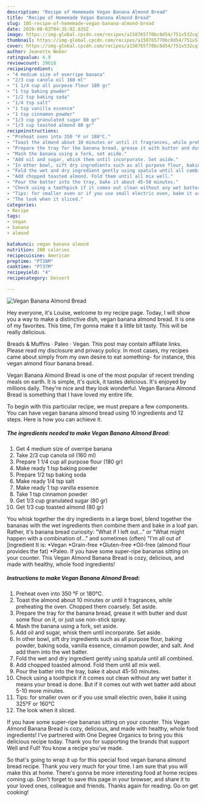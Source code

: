 ```yaml
---
description: "Recipe of Homemade Vegan Banana Almond Bread"
title: "Recipe of Homemade Vegan Banana Almond Bread"
slug: 105-recipe-of-homemade-vegan-banana-almond-bread
date: 2020-08-03T04:35:02.035Z
image: https://img-global.cpcdn.com/recipes/a150765770bc8d54/751x532cq70/vegan-banana-almond-bread-recipe-main-photo.jpg
thumbnail: https://img-global.cpcdn.com/recipes/a150765770bc8d54/751x532cq70/vegan-banana-almond-bread-recipe-main-photo.jpg
cover: https://img-global.cpcdn.com/recipes/a150765770bc8d54/751x532cq70/vegan-banana-almond-bread-recipe-main-photo.jpg
author: Jeanette Weber
ratingvalue: 4.9
reviewcount: 39618
recipeingredient:
- "4 medium size of overripe banana"
- "2/3 cup canola oil 160 ml"
- "1 1/4 cup all purpose flour 180 gr"
- "1 tsp baking powder"
- "1/2 tsp baking soda"
- "1/4 tsp salt"
- "1 tsp vanilla essence"
- "1 tsp cinnamon powder"
- "1/3 cup granulated sugar 80 gr"
- "1/3 cup toasted almond 80 gr"
recipeinstructions:
- "Preheat oven into 350 °F or 180°C."
- "Toast the almond about 10 minutes or until it fragrances, while preheating the oven. Chopped them coarsely. Set aside."
- "Prepare the tray for the banana bread, grease it with butter and dust some flour on it, or just use non-stick spray."
- "Mash the banana using a fork, set aside."
- "Add oil and sugar, whisk them until incorporate. Set aside."
- "In other bowl, sift dry ingredients such as all purpose flour, baking powder, baking soda, vanilla essence, cinnamon powder, and salt. And add them into the wet batter."
- "Fold the wet and dry ingredient gently using spatula until all combined."
- "Add chopped toasted almond. Fold them until all mix well."
- "Pour the batter into the tray, bake it about 45-50 minutes."
- "Check using a toothpick if it comes out clean without any wet batter it means your bread is done. But if it comes out with wet batter add about 5-10 more minutes."
- "Tips: for smaller oven or if you use small electric oven, bake it using 325°F or 160°C"
- "The look when it sliced."
categories:
- Recipe
tags:
- vegan
- banana
- almond

katakunci: vegan banana almond 
nutrition: 200 calories
recipecuisine: American
preptime: "PT38M"
cooktime: "PT37M"
recipeyield: "4"
recipecategory: Dessert

---
```



![Vegan Banana Almond Bread](https://img-global.cpcdn.com/recipes/a150765770bc8d54/751x532cq70/vegan-banana-almond-bread-recipe-main-photo.jpg)

Hey everyone, it's Louise, welcome to my recipe page. Today, I will show you a way to make a distinctive dish, vegan banana almond bread. It is one of my favorites. This time, I'm gonna make it a little bit tasty. This will be really delicious.

Breads &amp; Muffins · Paleo · Vegan. This post may contain affiliate links. Please read my disclosure and privacy policy. In most cases, my recipes came about simply from my own desire to eat something- for instance, this vegan almond flour banana bread.

Vegan Banana Almond Bread is one of the most popular of recent trending meals on earth. It is simple, it's quick, it tastes delicious. It's enjoyed by millions daily. They're nice and they look wonderful. Vegan Banana Almond Bread is something that I have loved my entire life.


To begin with this particular recipe, we must prepare a few components. You can have vegan banana almond bread using 10 ingredients and 12 steps. Here is how you can achieve it.

<!--inarticleads1-->

##### The ingredients needed to make Vegan Banana Almond Bread:

1. Get 4 medium size of overripe banana
1. Take 2/3 cup canola oil (160 ml)
1. Prepare 1 1/4 cup all purpose flour (180 gr)
1. Make ready 1 tsp baking powder
1. Prepare 1/2 tsp baking soda
1. Make ready 1/4 tsp salt
1. Make ready 1 tsp vanilla essence
1. Take 1 tsp cinnamon powder
1. Get 1/3 cup granulated sugar (80 gr)
1. Get 1/3 cup toasted almond (80 gr)


You whisk together the dry ingredients in a large bowl, blend together the bananas with the wet ingredients then combine them and bake in a loaf pan. Rather, it&#39;s banana bread curiosity: &#34;What if I left out…&#34; or &#34;What might happen with a combination of…&#34; and sometimes (often) &#34;I&#39;m all out of [ingredient It is: *Vegan *Grain-free *Gluten-free *Oil-free (almond flour provides the fat) *Paleo. If you have some super-ripe bananas sitting on your counter. This Vegan Almond Banana Bread is cozy, delicious, and made with healthy, whole food ingredients! 

<!--inarticleads2-->

##### Instructions to make Vegan Banana Almond Bread:

1. Preheat oven into 350 °F or 180°C.
1. Toast the almond about 10 minutes or until it fragrances, while preheating the oven. Chopped them coarsely. Set aside.
1. Prepare the tray for the banana bread, grease it with butter and dust some flour on it, or just use non-stick spray.
1. Mash the banana using a fork, set aside.
1. Add oil and sugar, whisk them until incorporate. Set aside.
1. In other bowl, sift dry ingredients such as all purpose flour, baking powder, baking soda, vanilla essence, cinnamon powder, and salt. And add them into the wet batter.
1. Fold the wet and dry ingredient gently using spatula until all combined.
1. Add chopped toasted almond. Fold them until all mix well.
1. Pour the batter into the tray, bake it about 45-50 minutes.
1. Check using a toothpick if it comes out clean without any wet batter it means your bread is done. But if it comes out with wet batter add about 5-10 more minutes.
1. Tips: for smaller oven or if you use small electric oven, bake it using 325°F or 160°C
1. The look when it sliced.


If you have some super-ripe bananas sitting on your counter. This Vegan Almond Banana Bread is cozy, delicious, and made with healthy, whole food ingredients! I&#39;ve partnered with One Degree Organics to bring you this delicious recipe today. Thank you for supporting the brands that support Well and Full! You know a recipe you&#39;ve made. 

So that's going to wrap it up for this special food vegan banana almond bread recipe. Thank you very much for your time. I am sure that you will make this at home. There's gonna be more interesting food at home recipes coming up. Don't forget to save this page in your browser, and share it to your loved ones, colleague and friends. Thanks again for reading. Go on get cooking!
